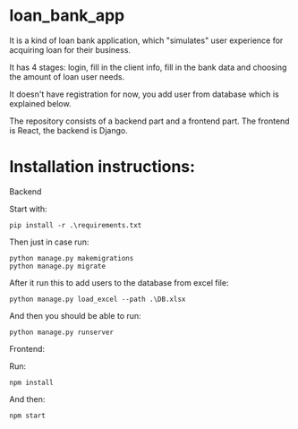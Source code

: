 # loan_bank_app

It is a kind of loan bank application, which "simulates" user experience for acquiring loan for their business.

It has 4 stages: login, fill in the client info, fill in the bank data and choosing the amount of loan user needs.

It doesn't have registration for now, you add user from database which is explained below.

The repository consists of a backend part and a frontend part. The frontend is React, the backend is Django.

# Installation instructions:

Backend

Start with:
```
pip install -r .\requirements.txt
```

Then just in case run:
```
python manage.py makemigrations
python manage.py migrate
```

After it run this to add users to the database from excel file:
```
python manage.py load_excel --path .\DB.xlsx
```

And then you should be able to run:
```
python manage.py runserver
```



Frontend:

Run:
```
npm install
```

And then:
```
npm start
```

